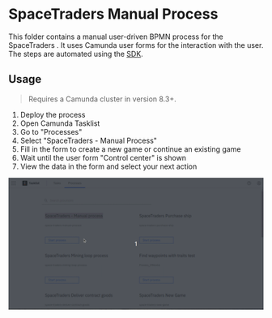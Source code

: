 # SpaceTraders Manual Process

This folder contains a manual user-driven BPMN process for the SpaceTraders . It uses Camunda user forms for the 
interaction with the user. The steps are automated using the [SDK](../sdk).

## Usage

> Requires a Camunda cluster in version 8.3+.

1. Deploy the process
2. Open Camunda Tasklist
3. Go to "Processes"
4. Select "SpaceTraders - Manual Process"
5. Fill in the form to create a new game or continue an existing game
6. Wait until the user form "Control center" is shown
7. View the data in the form and select your next action 

![Demo](../assets/space-traders-manual-process.gif)
